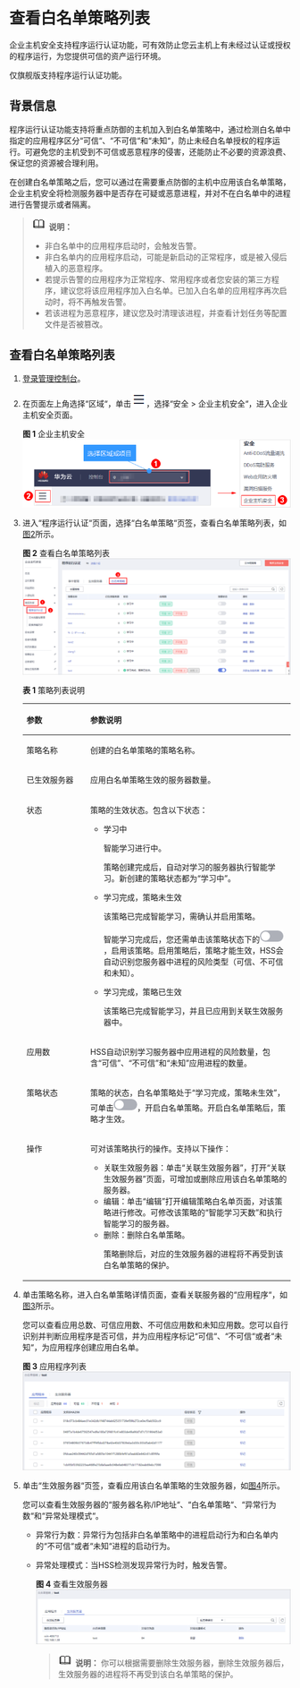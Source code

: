 # 查看白名单策略列表<a name="hss_01_0031"></a>

企业主机安全支持程序运行认证功能，可有效防止您云主机上有未经过认证或授权的程序运行，为您提供可信的资产运行环境。

仅旗舰版支持程序运行认证功能。

## 背景信息<a name="section34727249577"></a>

程序运行认证功能支持将重点防御的主机加入到白名单策略中，通过检测白名单中指定的应用程序区分“可信“、“不可信“和“未知“，防止未经白名单授权的程序运行。可避免您的主机受到不可信或恶意程序的侵害，还能防止不必要的资源浪费、保证您的资源被合理利用。

在创建白名单策略之后，您可以通过在需要重点防御的主机中应用该白名单策略，企业主机安全将检测服务器中是否存在可疑或恶意进程，并对不在白名单中的进程进行告警提示或者隔离。

>![](public_sys-resources/icon-note.gif) **说明：** 
>-   非白名单中的应用程序启动时，会触发告警。
>-   非白名单内的应用程序启动，可能是新启动的正常程序，或是被入侵后植入的恶意程序。
>    -   若提示告警的应用程序为正常程序、常用程序或者您安装的第三方程序，建议您将该应用程序加入白名单。已加入白名单的应用程序再次启动时，将不再触发告警。
>    -   若该进程为恶意程序，建议您及时清理该进程，并查看计划任务等配置文件是否被篡改。

## 查看白名单策略列表<a name="section192886395574"></a>

1.  [登录管理控制台](https://console.huaweicloud.com)。
2.  在页面左上角选择“区域“，单击![](figures/icon-servicelist.png)，选择“安全  \>  企业主机安全“，进入企业主机安全页面。

    **图 1**  企业主机安全<a name="hss_01_0229_fig1855613765114"></a>  
    ![](figures/企业主机安全.png "企业主机安全")

3.  进入“程序运行认证“页面，选择“白名单策略“页签，查看白名单策略列表，如[图2](#fig4423194934715)所示。

    **图 2**  查看白名单策略列表<a name="fig4423194934715"></a>  
    ![](figures/查看白名单策略列表.png "查看白名单策略列表")

    **表 1**  策略列表说明

    <a name="table1095304514248"></a>
    <table><thead align="left"><tr id="row3954194517241"><th class="cellrowborder" valign="top" width="23.79%" id="mcps1.2.3.1.1"><p id="p25339162520"><a name="p25339162520"></a><a name="p25339162520"></a>参数</p>
    </th>
    <th class="cellrowborder" valign="top" width="76.21%" id="mcps1.2.3.1.2"><p id="p6515396255"><a name="p6515396255"></a><a name="p6515396255"></a>参数说明</p>
    </th>
    </tr>
    </thead>
    <tbody><tr id="row4954124512418"><td class="cellrowborder" valign="top" width="23.79%" headers="mcps1.2.3.1.1 "><p id="p659392253"><a name="p659392253"></a><a name="p659392253"></a>策略名称</p>
    </td>
    <td class="cellrowborder" valign="top" width="76.21%" headers="mcps1.2.3.1.2 "><p id="p2051739122511"><a name="p2051739122511"></a><a name="p2051739122511"></a>创建的白名单策略的策略名称。</p>
    </td>
    </tr>
    <tr id="row1660091382519"><td class="cellrowborder" valign="top" width="23.79%" headers="mcps1.2.3.1.1 "><p id="p957390258"><a name="p957390258"></a><a name="p957390258"></a>已生效服务器</p>
    </td>
    <td class="cellrowborder" valign="top" width="76.21%" headers="mcps1.2.3.1.2 "><p id="p10515393255"><a name="p10515393255"></a><a name="p10515393255"></a>应用白名单策略生效的服务器数量。</p>
    </td>
    </tr>
    <tr id="row31721824132520"><td class="cellrowborder" valign="top" width="23.79%" headers="mcps1.2.3.1.1 "><p id="p2683910257"><a name="p2683910257"></a><a name="p2683910257"></a>状态</p>
    </td>
    <td class="cellrowborder" valign="top" width="76.21%" headers="mcps1.2.3.1.2 "><p id="p1660396258"><a name="p1660396258"></a><a name="p1660396258"></a>策略的生效状态。包含以下状态：</p>
    <a name="ul1561939102516"></a><a name="ul1561939102516"></a><ul id="ul1561939102516"><li>学习中<p id="p0612394252"><a name="p0612394252"></a><a name="p0612394252"></a>智能学习进行中。</p>
    <p id="p6673952511"><a name="p6673952511"></a><a name="p6673952511"></a>策略创建完成后，自动对学习的服务器执行智能学习。新创建的策略状态都为<span class="parmvalue" id="parmvalue760394257"><a name="parmvalue760394257"></a><a name="parmvalue760394257"></a>“学习中”</span>。</p>
    </li><li>学习完成，策略未生效<p id="p176163917254"><a name="p176163917254"></a><a name="p176163917254"></a>该策略已完成智能学习，需确认并启用策略。</p>
    <p id="p156143962510"><a name="p156143962510"></a><a name="p156143962510"></a>智能学习完成后，您还需单击该策略状态下的<a name="image15201647163516"></a><a name="image15201647163516"></a><span><img id="image15201647163516" src="figures/icon-closed.png"></span>，启用该策略。启用策略后，策略才能生效，HSS会自动识别您服务器中进程的风险类型（可信、不可信和未知）。</p>
    </li><li>学习完成，策略已生效<p id="p136339182516"><a name="p136339182516"></a><a name="p136339182516"></a>该策略已完成智能学习，并且已应用到关联生效服务器中。</p>
    </li></ul>
    </td>
    </tr>
    <tr id="row7219122102511"><td class="cellrowborder" valign="top" width="23.79%" headers="mcps1.2.3.1.1 "><p id="p12603914253"><a name="p12603914253"></a><a name="p12603914253"></a>应用数</p>
    </td>
    <td class="cellrowborder" valign="top" width="76.21%" headers="mcps1.2.3.1.2 "><p id="p16113911253"><a name="p16113911253"></a><a name="p16113911253"></a>HSS自动识别学习服务器中应用进程的风险数量，包含<span class="parmvalue" id="parmvalue19614399255"><a name="parmvalue19614399255"></a><a name="parmvalue19614399255"></a>“可信”</span>、<span class="parmvalue" id="parmvalue569390253"><a name="parmvalue569390253"></a><a name="parmvalue569390253"></a>“不可信”</span>和<span class="parmvalue" id="parmvalue156183992513"><a name="parmvalue156183992513"></a><a name="parmvalue156183992513"></a>“未知”</span>应用进程的数量。</p>
    </td>
    </tr>
    <tr id="row17844118112518"><td class="cellrowborder" valign="top" width="23.79%" headers="mcps1.2.3.1.1 "><p id="p5753992514"><a name="p5753992514"></a><a name="p5753992514"></a>策略状态</p>
    </td>
    <td class="cellrowborder" valign="top" width="76.21%" headers="mcps1.2.3.1.2 "><p id="p77439182520"><a name="p77439182520"></a><a name="p77439182520"></a>策略的状态，白名单策略处于<span class="parmvalue" id="parmvalue1763916253"><a name="parmvalue1763916253"></a><a name="parmvalue1763916253"></a>“学习完成，策略未生效”</span>，可单击<a name="image35882047173612"></a><a name="image35882047173612"></a><span><img id="image35882047173612" src="figures/icon-closed.png"></span>，开启白名单策略。开启白名单策略后，策略才生效。</p>
    </td>
    </tr>
    <tr id="row14427316172512"><td class="cellrowborder" valign="top" width="23.79%" headers="mcps1.2.3.1.1 "><p id="p15710393250"><a name="p15710393250"></a><a name="p15710393250"></a>操作</p>
    </td>
    <td class="cellrowborder" valign="top" width="76.21%" headers="mcps1.2.3.1.2 "><p id="p17853912510"><a name="p17853912510"></a><a name="p17853912510"></a>可对该策略执行的操作。支持以下操作：</p>
    <a name="ul188183911256"></a><a name="ul188183911256"></a><ul id="ul188183911256"><li>关联生效服务器：单击<span class="uicontrol" id="uicontrol1381439112512"><a name="uicontrol1381439112512"></a><a name="uicontrol1381439112512"></a>“关联生效服务器”</span>，打开<span class="wintitle" id="wintitle1181539172519"><a name="wintitle1181539172519"></a><a name="wintitle1181539172519"></a>“关联生效服务器”</span>页面，可增加或删除应用该白名单策略的服务器。</li><li>编辑：单击<span class="uicontrol" id="uicontrol48153922510"><a name="uicontrol48153922510"></a><a name="uicontrol48153922510"></a>“编辑”</span>打开编辑策略白名单页面，对该策略进行修改。可修改该策略的<span class="parmvalue" id="parmvalue118239172510"><a name="parmvalue118239172510"></a><a name="parmvalue118239172510"></a>“智能学习天数”</span>和执行智能学习的服务器。</li><li>删除：删除白名单策略。<p id="p1989394255"><a name="p1989394255"></a><a name="p1989394255"></a>策略删除后，对应的生效服务器的进程将不再受到该白名单策略的保护。</p>
    </li></ul>
    </td>
    </tr>
    </tbody>
    </table>

4.  单击策略名称，进入白名单策略详情页面，查看关联服务器的“应用程序“，如[图3](#fig4216145951415)所示。

    您可以查看应用总数、可信应用数、不可信应用数和未知应用数。您可以自行识别并判断应用程序是否可信，并为应用程序标记“可信“、“不可信“或者“未知“，为应用程序创建应用白名单。

    **图 3**  应用程序列表<a name="fig4216145951415"></a>  
    ![](figures/应用程序列表.png "应用程序列表")

5.  单击“生效服务器“页签，查看应用该白名单策略的生效服务器，如[图4](#fig209351916548)所示。

    您可以查看生效服务器的“服务器名称/IP地址“、“白名单策略“、“异常行为数“和“异常处理模式“。

    -   异常行为数：异常行为包括非白名单策略中的进程启动行为和白名单内的“不可信“或者“未知“进程的启动行为。
    -   异常处理模式：当HSS检测发现异常行为时，触发告警。

        **图 4**  查看生效服务器<a name="fig209351916548"></a>  
        ![](figures/查看生效服务器.png "查看生效服务器")

        >![](public_sys-resources/icon-note.gif) **说明：** 
        >你可以根据需要删除生效服务器，删除生效服务器后，生效服务器的进程将不再受到该白名单策略的保护。



